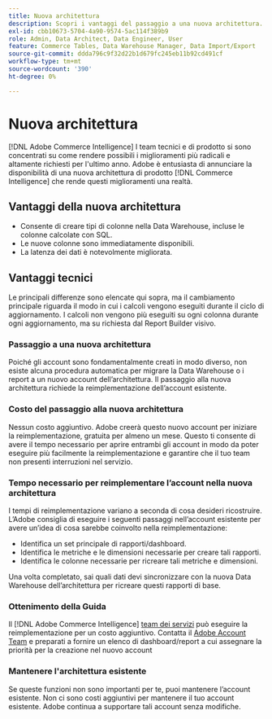 ```yaml
---
title: Nuova architettura
description: Scopri i vantaggi del passaggio a una nuova architettura.
exl-id: cbb10673-5704-4a90-9574-5ac114f389b9
role: Admin, Data Architect, Data Engineer, User
feature: Commerce Tables, Data Warehouse Manager, Data Import/Export
source-git-commit: ddda796c9f32d22b1d679fc245eb11b92cd491cf
workflow-type: tm+mt
source-wordcount: '390'
ht-degree: 0%

---
```


# Nuova architettura

[!DNL Adobe Commerce Intelligence] I team tecnici e di prodotto si sono concentrati su come rendere possibili i miglioramenti più radicali e altamente richiesti per l&#39;ultimo anno. Adobe è entusiasta di annunciare la disponibilità di una nuova architettura di prodotto [!DNL Commerce Intelligence] che rende questi miglioramenti una realtà.

## Vantaggi della nuova architettura

* Consente di creare tipi di colonne nella Data Warehouse, incluse le colonne calcolate con SQL.
* Le nuove colonne sono immediatamente disponibili.
* La latenza dei dati è notevolmente migliorata.

## Vantaggi tecnici

Le principali differenze sono elencate qui sopra, ma il cambiamento principale riguarda il modo in cui i calcoli vengono eseguiti durante il ciclo di aggiornamento. I calcoli non vengono più eseguiti su ogni colonna durante ogni aggiornamento, ma su richiesta dal Report Builder visivo.

### Passaggio a una nuova architettura

Poiché gli account sono fondamentalmente creati in modo diverso, non esiste alcuna procedura automatica per migrare la Data Warehouse o i report a un nuovo account dell’architettura. Il passaggio alla nuova architettura richiede la reimplementazione dell’account esistente.

### Costo del passaggio alla nuova architettura

Nessun costo aggiuntivo. Adobe creerà questo nuovo account per iniziare la reimplementazione, gratuita per almeno un mese. Questo ti consente di avere il tempo necessario per aprire entrambi gli account in modo da poter eseguire più facilmente la reimplementazione e garantire che il tuo team non presenti interruzioni nel servizio.

### Tempo necessario per reimplementare l’account nella nuova architettura

I tempi di reimplementazione variano a seconda di cosa desideri ricostruire. L’Adobe consiglia di eseguire i seguenti passaggi nell’account esistente per avere un’idea di cosa sarebbe coinvolto nella reimplementazione:

* Identifica un set principale di rapporti/dashboard.
* Identifica le metriche e le dimensioni necessarie per creare tali rapporti.
* Identifica le colonne necessarie per ricreare tali metriche e dimensioni.

Una volta completato, sai quali dati devi sincronizzare con la nuova Data Warehouse dell’architettura per ricreare questi rapporti di base.

### Ottenimento della Guida

Il [!DNL Adobe Commerce Intelligence] [team dei servizi](https://experienceleague.adobe.com/docs/commerce-knowledge-base/kb/troubleshooting/miscellaneous/mbi-service-policies.html) può eseguire la reimplementazione per un costo aggiuntivo. Contatta il [Adobe Account Team](../../guide-overview.md#Submitting-a-Support-Ticket) e preparati a fornire un elenco di dashboard/report a cui assegnare la priorità per la creazione nel nuovo account

### Mantenere l&#39;architettura esistente

Se queste funzioni non sono importanti per te, puoi mantenere l’account esistente. Non ci sono costi aggiuntivi per mantenere il tuo account esistente. Adobe continua a supportare tali account senza modifiche.
